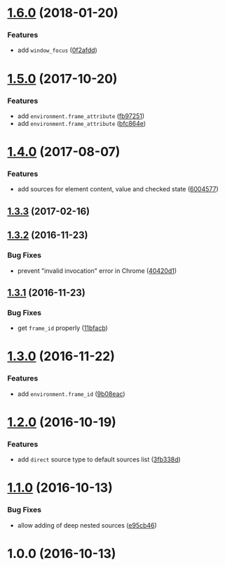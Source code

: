 <a name="1.6.0"></a>
# [1.6.0](https://github.com/fczbkk/value-source/compare/v1.5.0...v1.6.0) (2018-01-20)


### Features

* add `window_focus` ([0f2afdd](https://github.com/fczbkk/value-source/commit/0f2afdd))



<a name="1.5.0"></a>
# [1.5.0](https://github.com/fczbkk/value-source/compare/v1.4.0...v1.5.0) (2017-10-20)


### Features

* add `environment.frame_attribute` ([fb97251](https://github.com/fczbkk/value-source/commit/fb97251))
* add `environment.frame_attribute` ([bfc864e](https://github.com/fczbkk/value-source/commit/bfc864e))



<a name="1.4.0"></a>
# [1.4.0](https://github.com/fczbkk/value-source/compare/v1.3.3...v1.4.0) (2017-08-07)


### Features

* add sources for element content, value and checked state ([6004577](https://github.com/fczbkk/value-source/commit/6004577))



<a name="1.3.3"></a>
## [1.3.3](https://github.com/fczbkk/value-source/compare/v1.3.2...v1.3.3) (2017-02-16)



<a name="1.3.2"></a>
## [1.3.2](https://github.com/fczbkk/value-source/compare/v1.3.1...v1.3.2) (2016-11-23)


### Bug Fixes

* prevent "invalid invocation" error in Chrome ([40420d1](https://github.com/fczbkk/value-source/commit/40420d1))



<a name="1.3.1"></a>
## [1.3.1](https://github.com/fczbkk/value-source/compare/v1.3.0...v1.3.1) (2016-11-23)


### Bug Fixes

* get `frame_id` properly ([11bfacb](https://github.com/fczbkk/value-source/commit/11bfacb))



<a name="1.3.0"></a>
# [1.3.0](https://github.com/fczbkk/value-source/compare/v1.2.0...v1.3.0) (2016-11-22)


### Features

* add `environment.frame_id` ([9b08eac](https://github.com/fczbkk/value-source/commit/9b08eac))



<a name="1.2.0"></a>
# [1.2.0](https://github.com/fczbkk/value-source/compare/v1.1.0...v1.2.0) (2016-10-19)


### Features

* add `direct` source type to default sources list ([3fb338d](https://github.com/fczbkk/value-source/commit/3fb338d))



<a name="1.1.0"></a>
# [1.1.0](https://github.com/fczbkk/value-source/compare/v1.0.0...v1.1.0) (2016-10-13)


### Bug Fixes

* allow adding of deep nested sources ([e95cb46](https://github.com/fczbkk/value-source/commit/e95cb46))



<a name="1.0.0"></a>
# 1.0.0 (2016-10-13)



